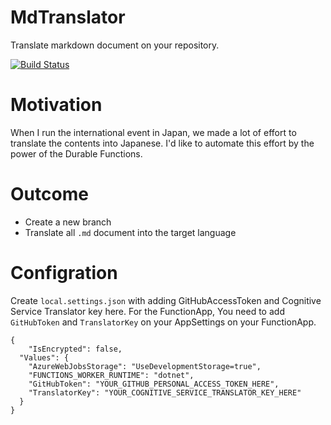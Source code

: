 # MdTranslator

Translate markdown document on your repository.

[![Build Status](https://simplearchitect.visualstudio.com/MdTranslator/_apis/build/status/MdTranslator.CI)](https://simplearchitect.visualstudio.com/MdTranslator/_build/latest?definitionId=5)

# Motivation

When I run the international event in Japan, we made a lot of effort to translate the contents into Japanese. 
I'd like to automate this effort by the power of the Durable Functions. 

# Outcome 

* Create a new branch 
* Translate all `.md` document into the target language

# Configration

Create `local.settings.json` with adding GitHubAccessToken and Cognitive Service Translator key here. For the FunctionApp, You need to add `GitHubToken` and `TranslatorKey` on your AppSettings on your FunctionApp.

```
{
    "IsEncrypted": false,
  "Values": {
    "AzureWebJobsStorage": "UseDevelopmentStorage=true",
    "FUNCTIONS_WORKER_RUNTIME": "dotnet",
    "GitHubToken": "YOUR_GITHUB_PERSONAL_ACCESS_TOKEN_HERE",
    "TranslatorKey": "YOUR_COGNITIVE_SERVICE_TRANSLATOR_KEY_HERE"
  }
}
```



